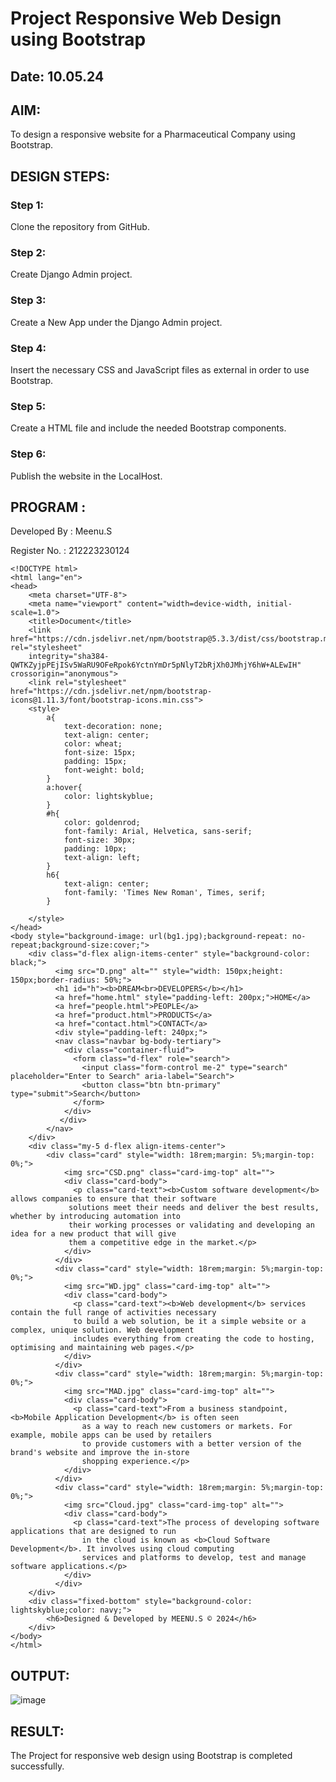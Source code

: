 # Project Responsive Web Design using Bootstrap
## Date: 10.05.24

## AIM:
To design a responsive website for a Pharmaceutical Company using Bootstrap.


## DESIGN STEPS:

### Step 1:
Clone the repository from GitHub.

### Step 2:
Create Django Admin project.

### Step 3:
Create a New App under the Django Admin project.

### Step 4:
Insert the necessary CSS and JavaScript files as external in order to use Bootstrap.

### Step 5:
Create a HTML file and include the needed Bootstrap components.

### Step 6:
Publish the website in the LocalHost.

## PROGRAM :

Developed By : Meenu.S

Register No. : 212223230124
~~~
<!DOCTYPE html>
<html lang="en">
<head>
    <meta charset="UTF-8">
    <meta name="viewport" content="width=device-width, initial-scale=1.0">
    <title>Document</title>
    <link href="https://cdn.jsdelivr.net/npm/bootstrap@5.3.3/dist/css/bootstrap.min.css" rel="stylesheet" 
    integrity="sha384-QWTKZyjpPEjISv5WaRU9OFeRpok6YctnYmDr5pNlyT2bRjXh0JMhjY6hW+ALEwIH" crossorigin="anonymous">
    <link rel="stylesheet" href="https://cdn.jsdelivr.net/npm/bootstrap-icons@1.11.3/font/bootstrap-icons.min.css">
    <style>
        a{
            text-decoration: none;
            text-align: center;
            color: wheat;
            font-size: 15px;
            padding: 15px;
            font-weight: bold;
        }
        a:hover{
            color: lightskyblue;
        }
        #h{
            color: goldenrod;
            font-family: Arial, Helvetica, sans-serif;
            font-size: 30px;
            padding: 10px;
            text-align: left;
        }
        h6{
            text-align: center;
            font-family: 'Times New Roman', Times, serif;
        }
        
    </style>
</head>
<body style="background-image: url(bg1.jpg);background-repeat: no-repeat;background-size:cover;">
    <div class="d-flex align-items-center" style="background-color: black;">
          <img src="D.png" alt="" style="width: 150px;height: 150px;border-radius: 50%;">
          <h1 id="h"><b>DREAM<br>DEVELOPERS</b></h1>
          <a href="home.html" style="padding-left: 200px;">HOME</a>
          <a href="people.html">PEOPLE</a>
          <a href="product.html">PRODUCTS</a>
          <a href="contact.html">CONTACT</a>
          <div style="padding-left: 240px;">
          <nav class="navbar bg-body-tertiary">
            <div class="container-fluid">
              <form class="d-flex" role="search">
                <input class="form-control me-2" type="search" placeholder="Enter to Search" aria-label="Search">
                <button class="btn btn-primary" type="submit">Search</button>
              </form>
            </div>
           </div>
        </nav>
    </div>
    <div class="my-5 d-flex align-items-center">
        <div class="card" style="width: 18rem;margin: 5%;margin-top: 0%;">
            <img src="CSD.png" class="card-img-top" alt="">
            <div class="card-body">
              <p class="card-text"><b>Custom software development</b> allows companies to ensure that their software
             solutions meet their needs and deliver the best results, whether by introducing automation into
             their working processes or validating and developing an idea for a new product that will give
             them a competitive edge in the market.</p>
            </div>
          </div>
          <div class="card" style="width: 18rem;margin: 5%;margin-top: 0%;">
            <img src="WD.jpg" class="card-img-top" alt="">
            <div class="card-body">
              <p class="card-text"><b>Web development</b> services contain the full range of activities necessary
              to build a web solution, be it a simple website or a complex, unique solution. Web development 
              includes everything from creating the code to hosting, optimising and maintaining web pages.</p>
            </div>
          </div>
          <div class="card" style="width: 18rem;margin: 5%;margin-top: 0%;">
            <img src="MAD.jpg" class="card-img-top" alt="">
            <div class="card-body">
              <p class="card-text">From a business standpoint, <b>Mobile Application Development</b> is often seen 
                as a way to reach new customers or markets. For example, mobile apps can be used by retailers 
                to provide customers with a better version of the brand's website and improve the in-store 
                shopping experience.</p>
            </div>
          </div>
          <div class="card" style="width: 18rem;margin: 5%;margin-top: 0%;">
            <img src="Cloud.jpg" class="card-img-top" alt="">
            <div class="card-body">
              <p class="card-text">The process of developing software applications that are designed to run 
                in the cloud is known as <b>Cloud Software Development</b>. It involves using cloud computing 
                services and platforms to develop, test and manage software applications.</p>
            </div>
          </div>
    </div>
    <div class="fixed-bottom" style="background-color: lightskyblue;color: navy;">
        <h6>Designed & Developed by MEENU.S © 2024</h6>
    </div>
</body>
</html>
~~~
## OUTPUT:

![image](https://github.com/Meenu2823/Pharma/assets/139416219/59ffcd51-d20a-4094-996a-a5c18eb3f30a)

## RESULT:
The Project for responsive web design using Bootstrap is completed successfully.
